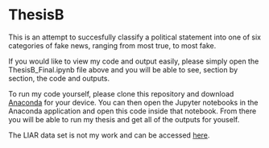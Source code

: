 # ThesisB
This is an attempt to succesfully classify a political statement into one of six categories of fake news, ranging from most true, to most fake.

If you would like to view my code and output easily, please simply open the ThesisB_Final.ipynb file above and you will be able to see, section by section, the 
code and outputs.

To run my code yourself, please clone this repository and download [Anaconda](https://www.anaconda.com/products/individual "Anaconda") for your device. You can then open the Jupyter notebooks in the Anaconda application and open this code inside that notebook. From there you will be able to run my thesis and get all of the outputs for youself.

The LIAR data set is not my work and can be accessed [here](https://github.com/thiagorainmaker77/liar_dataset).
